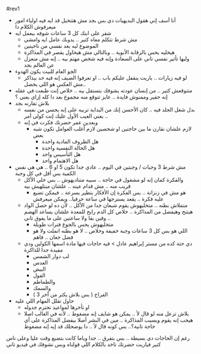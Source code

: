 #rev1 
- أنا آسف إني هقول البديهيات دي بس بجد مش هتتخيل قد ايه فيه اولياء امور ميعرفوش الكلام دا
- شقر على ابنك كل 3 ساعات شوفه بيعمل ايه
	- مش شرط تتكلم معاه كتير .. يدوبك عامل ايه وامشي 
	- الموضوع ليه بعد نفسي من ناحيتين
	- هيخليه يحس بالرقابة الأبوية .. وبالتالي مش هيحاول يقصر في المذاكرة
	- وليها تأثير نفسي تاني على السعادة وإنه فيه شخص مهتم بيه .. إنه مش منعزل عن العالم بجد
- الجو العام للبيت يكون الهدوء
	- لو فيه زيارات .. ياريت ينقفل عليكم باب .. او تعرفوا الضيف إنه فيه حد بيذاكر ..مش العكس هو اللي يحصل 
- متتوقعش كتير .. من إنسان عودته يشوفك بتستقل بيه .. خلاص إنت طبعت في عقله إنه حقير وممنوش فايدة .. عايز تتوقع منه مجموع بعد دا كله إزاي يعني ؟
- بلاش تقارنه بجد
	- بدل شغل الجلد فيه ..  كان الأحسن إنك من البداية تربيه على إنه يحسن من نفسه .. يعني العيب الأول عليك إنت كولي أمر
	- وبعدين عمر حضرتك فكرت في إنه
		- لازم علشان نقارن ما بين حاجتين او شخصين لازم أغلب العوامل تكون شبه بعض
			- هل الظروف المادية واحدة
			- هل الحالة النفسية واحدة
			- هل التأسيس واحد
			- هل الاهتمام واحد
- مش شرط 3 وجبات / وجبتين في اليوم .. عادي جدا تكون 5 او 6 .. هي هي نفس الكمية بس أقل في كل وجبة
	- والفكرة كمان إنه لو مشغول في حاجة .. سيبه متناديهوش .. بس خلي الأكل قريب منه .. مش قدام عينه .. علشان ميتلهيش بيه
		- هو مش في زنزانة .. بس الفكرة إن الأفكار بتطير بسرعة .. فيمكن تضيع عليه فكرة .. يقعد يسترجها في ساعة حرفيا.. ويمكن ميعرفش
	- متملاش بطنه .. متخليهوش يقوم شبعان جدا من الأكل .. لأن ده لو حصل الواد هيتنح وهيفصل من المذاكرة .. خلاص كل الدم رايح للمعدة علشان يساعد الهضم .. وفين بقا ولا ساعتين على ما يفوق تاني
		-  متخليهوش يحس بالجوع فترات طويلة
		- اللي هو بس كل 3 ساعات وجبة خفيفة وخلاص .. لا هو بطنه اتملت ولا هو فضل جعان .. فاهم
	- دي حتة كده من مستر إبراهيم عادل > فيه حاجات فيها مادة اسمها الكولين ودي مفيدة جدا للذاكرة
		- لب دوار الشمس
		- العدس
		- البيض
		- الفول
		- والطماطم
		- والسمك 
		- الفراخ  ( بس بلاش يكتر من آخر 3 )
- حاول تقلل المهام اللي عليه
	- او تأخرها لمواعيد تحترم جدوله
	- بلاش تزعل منه لو قال لأ .. يمكن هو شايف إنه مضغوط .. لأنه في الغالب اصلا هيحب إنه يقوم ويسيب المذاكرة .. مين في البشر أصلا بيفضل المذاكرة على أي حاجة تانية؟.. بس كونه قال لأ .. دا يوضحلك قد إيه إنه مضغوط


رغم إن الحاجات دي بسيطة .. بس بتفرق .. جدا
وياما كانت بتضيع وقت عليا وعلى ناس كتير 
فياريت حضرتك تاخد بالكلام اللي قولناه
وبس نشوفك في فيديو تاني
